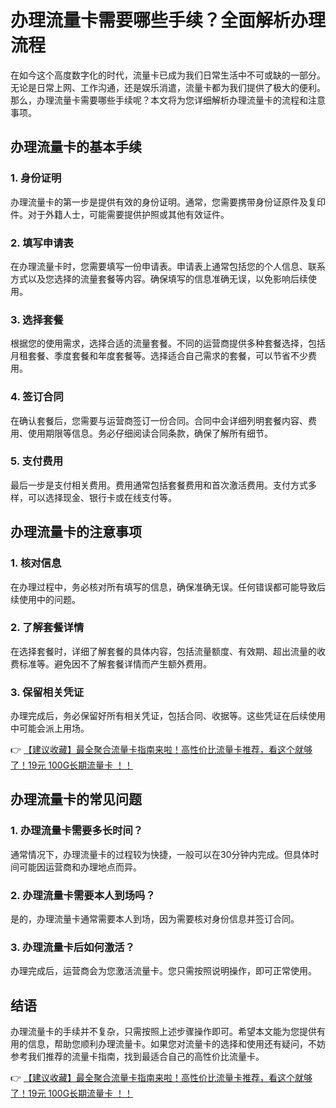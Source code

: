 # 办理流量卡需要哪些手续？全面解析办理流程

在如今这个高度数字化的时代，流量卡已成为我们日常生活中不可或缺的一部分。无论是日常上网、工作沟通，还是娱乐消遣，流量卡都为我们提供了极大的便利。那么，办理流量卡需要哪些手续呢？本文将为您详细解析办理流量卡的流程和注意事项。

## 办理流量卡的基本手续

### 1. 身份证明
办理流量卡的第一步是提供有效的身份证明。通常，您需要携带身份证原件及复印件。对于外籍人士，可能需要提供护照或其他有效证件。

### 2. 填写申请表
在办理流量卡时，您需要填写一份申请表。申请表上通常包括您的个人信息、联系方式以及您选择的流量套餐等内容。确保填写的信息准确无误，以免影响后续使用。

### 3. 选择套餐
根据您的使用需求，选择合适的流量套餐。不同的运营商提供多种套餐选择，包括月租套餐、季度套餐和年度套餐等。选择适合自己需求的套餐，可以节省不少费用。

### 4. 签订合同
在确认套餐后，您需要与运营商签订一份合同。合同中会详细列明套餐内容、费用、使用期限等信息。务必仔细阅读合同条款，确保了解所有细节。

### 5. 支付费用
最后一步是支付相关费用。费用通常包括套餐费用和首次激活费用。支付方式多样，可以选择现金、银行卡或在线支付等。

## 办理流量卡的注意事项

### 1. 核对信息
在办理过程中，务必核对所有填写的信息，确保准确无误。任何错误都可能导致后续使用中的问题。

### 2. 了解套餐详情
在选择套餐时，详细了解套餐的具体内容，包括流量额度、有效期、超出流量的收费标准等。避免因不了解套餐详情而产生额外费用。

### 3. 保留相关凭证
办理完成后，务必保留好所有相关凭证，包括合同、收据等。这些凭证在后续使用中可能会派上用场。

👉 [【建议收藏】最全聚合流量卡指南来啦！高性价比流量卡推荐，看这个就够了！19元 100G长期流量卡 ！！](https://bit.ly/Liuliangka)

## 办理流量卡的常见问题

### 1. 办理流量卡需要多长时间？
通常情况下，办理流量卡的过程较为快捷，一般可以在30分钟内完成。但具体时间可能因运营商和办理地点而异。

### 2. 办理流量卡需要本人到场吗？
是的，办理流量卡通常需要本人到场，因为需要核对身份信息并签订合同。

### 3. 办理流量卡后如何激活？
办理完成后，运营商会为您激活流量卡。您只需按照说明操作，即可正常使用。

## 结语

办理流量卡的手续并不复杂，只需按照上述步骤操作即可。希望本文能为您提供有用的信息，帮助您顺利办理流量卡。如果您对流量卡的选择和使用还有疑问，不妨参考我们推荐的流量卡指南，找到最适合自己的高性价比流量卡。

👉 [【建议收藏】最全聚合流量卡指南来啦！高性价比流量卡推荐，看这个就够了！19元 100G长期流量卡 ！！](https://bit.ly/Liuliangka)